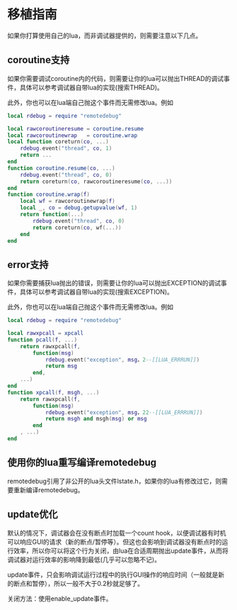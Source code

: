 # 移植指南

如果你打算使用自己的lua，而非调试器提供的，则需要注意以下几点。

## coroutine支持

如果你需要调试coroutine内的代码，则需要让你的lua可以抛出THREAD的调试事件，具体可以参考调试器自带lua的实现(搜索THREAD)。

此外，你也可以在lua端自己抛这个事件而无需修改lua。例如
``` lua
local rdebug = require "remotedebug"

local rawcoroutineresume = coroutine.resume
local rawcoroutinewrap   = coroutine.wrap
local function coreturn(co, ...)
    rdebug.event("thread", co, 1)
    return ...
end
function coroutine.resume(co, ...)
    rdebug.event("thread", co, 0)
    return coreturn(co, rawcoroutineresume(co, ...))
end
function coroutine.wrap(f)
    local wf = rawcoroutinewrap(f)
    local _, co = debug.getupvalue(wf, 1)
    return function(...)
        rdebug.event("thread", co, 0)
        return coreturn(co, wf(...))
    end
end
```

## error支持

如果你需要捕获lua抛出的错误，则需要让你的lua可以抛出EXCEPTION的调试事件，具体可以参考调试器自带lua的实现(搜索EXCEPTION)。

此外，你也可以在lua端自己抛这个事件而无需修改lua。例如
``` lua
local rdebug = require "remotedebug"

local rawxpcall = xpcall
function pcall(f, ...)
    return rawxpcall(f,
        function(msg)
            rdebug.event("exception", msg，2--[[LUA_ERRRUN]])
            return msg
        end,
    ...)
end
function xpcall(f, msgh, ...)
    return rawxpcall(f,
        function(msg)
            rdebug.event("exception", msg，22--[[LUA_ERRRUN]])
            return msgh and msgh(msg) or msg
        end
    , ...)
end
```

## 使用你的lua重写编译remotedebug

remotedebug引用了非公开的lua头文件lstate.h，如果你的lua有修改过它，则需要重新编译remotedebug。


## update优化

默认的情况下，调试器会在没有断点时加载一个count hook，以便调试器有时机可以响应GUI的请求（新的断点/暂停等）。但这也会影响到调试器没有断点时的运行效率，所以你可以将这个行为关闭，由lua在合适周期抛出update事件，从而将调试器对运行效率的影响降到最低(几乎可以忽略不记)。

update事件，只会影响调试运行过程中的执行GUI操作的响应时间（一般就是新的断点和暂停），所以一般不大于0.2秒就足够了。

关闭方法：使用enable_update事件。
